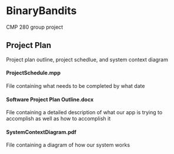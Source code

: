 # BinaryBandits
CMP 280 group project

## Project Plan
Project plan outline, project schedlue, and system context diagram

#### ProjectSchedule.mpp
File containing what needs to be completed by what date

#### Software Project Plan Outline.docx
File containing a detailed description of what our app is trying to accomplish as well as how to accomplish it

#### SystemContextDiagram.pdf
File containing a diagram of how our system works
